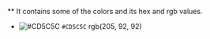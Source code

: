 ** It contains some of the colors and its hex and rgb values.

- ![#CD5C5C](https://via.placeholder.com/15/#CD5C5C/000000?text=+) `#CD5C5C`        rgb(205, 92, 92)
